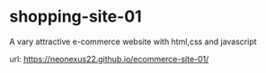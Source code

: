 # shopping-site-01

A vary attractive e-commerce website with html,css and javascript

url: https://neonexus22.github.io/ecommerce-site-01/
